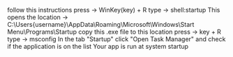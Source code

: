 follow this instructions
press -> WinKey(key) + R
type -> shell:startup
This opens the location -> C:\Users\{username}\AppData\Roaming\Microsoft\Windows\Start Menu\Programs\Startup
copy this .exe file to this location 
press -> key + R
type -> msconfig
In the tab "Startup" click "Open Task Manager" and check if the application is on the list
Your app is run at system startup

